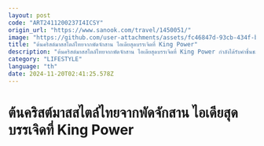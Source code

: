 ```yaml
---
layout: post
code: "ART2411200237I4ICSY"
origin_url: "https://www.sanook.com/travel/1450051/"
image: "https://github.com/user-attachments/assets/fc46847d-93cb-434f-be44-be41731d2685"
title: "ต้นคริสต์มาสสไตล์ไทยจากพัดจักสาน ไอเดียสุดบรรเจิดที่ King Power"
description: "ต้นคริสต์มาสสไตล์ไทยจากพัดจักสาน ไอเดียสุดบรรเจิดที่ King Power กำลังได้รับคำชื่นชมอย่างล้นหลาม "
category: "LIFESTYLE"
language: "th"
date: 2024-11-20T02:41:25.578Z
---
```


# ต้นคริสต์มาสสไตล์ไทยจากพัดจักสาน ไอเดียสุดบรรเจิดที่ King Power